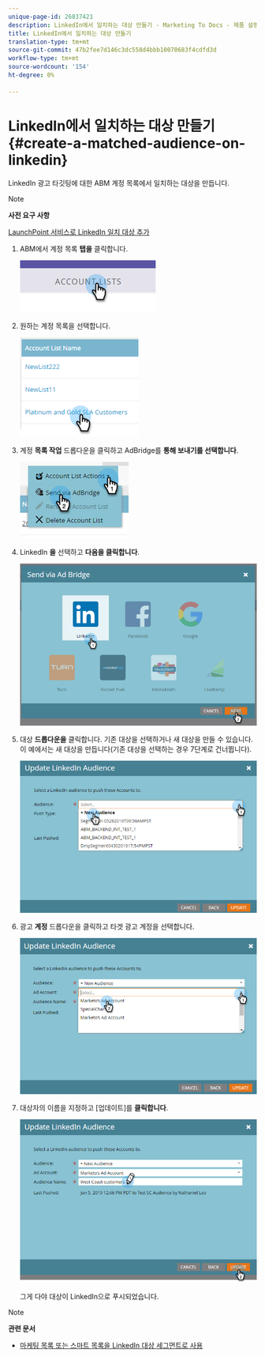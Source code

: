 ```yaml
---
unique-page-id: 26837421
description: LinkedIn에서 일치하는 대상 만들기 - Marketing To Docs - 제품 설명서
title: LinkedIn에서 일치하는 대상 만들기
translation-type: tm+mt
source-git-commit: 47b2fee7d146c3dc558d4bbb10070683f4cdfd3d
workflow-type: tm+mt
source-wordcount: '154'
ht-degree: 0%

---
```



# LinkedIn에서 일치하는 대상 만들기 {#create-a-matched-audience-on-linkedin}

LinkedIn 광고 타깃팅에 대한 ABM 계정 목록에서 일치하는 대상을 만듭니다.

>[!NOTE]
>
>**사전 요구 사항**
>
>[LaunchPoint 서비스로 LinkedIn 일치 대상 추가](http://docs.marketo.com/x/I4Fy)

1. ABM에서 계정 목록 **탭을** 클릭합니다.

   ![](assets/one-1.png)

1. 원하는 계정 목록을 선택합니다.

   ![](assets/two.png)

1. 계정 **목록 작업** 드롭다운을 클릭하고 AdBridge를 **통해 보내기를 선택합니다**.

   ![](assets/three-1.png)

1. LinkedIn **을** 선택하고 **다음을 클릭합니다**.

   ![](assets/four-1.png)

1. 대상 **드롭다운을** 클릭합니다. 기존 대상을 선택하거나 새 대상을 만들 수 있습니다. 이 예에서는 새 대상을 만듭니다(기존 대상을 선택하는 경우 7단계로 건너뜁니다).

   ![](assets/five-1.png)

1. 광고 **계정** 드롭다운을 클릭하고 타겟 광고 계정을 선택합니다.

   ![](assets/six-1.png)

1. 대상자의 이름을 지정하고 [업데이트]를 **클릭합니다**.

   ![](assets/seven.png)

   그게 다야 대상이 LinkedIn으로 푸시되었습니다.

>[!NOTE]
>
>**관련 문서**
>
>* [마케팅 목록 또는 스마트 목록을 LinkedIn 대상 세그먼트로 사용](http://docs.marketo.com/x/NIFy)

>



